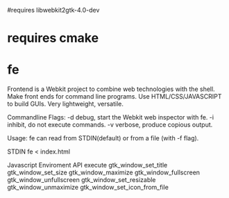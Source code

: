 #requires libwebkit2gtk-4.0-dev
# requires cmake
# fe
Frontend is a Webkit project to combine web technologies with the shell. Make front ends for command line programs. Use HTML/CSS/JAVASCRIPT to build GUIs. Very lightweight, versatile.

Commandline Flags:
  -d            debug, start the Webkit web inspector with fe.
  -i            inhibit, do not execute commands.
  -v            verbose, produce copious output.

Usage:
  fe can read from STDIN(default) or from a file (with -f flag).
  
  STDIN
    fe < index.html
  
Javascript Enviroment API
execute
gtk_window_set_title
gtk_window_set_size
gtk_window_maximize
gtk_window_fullscreen
gtk_window_unfullscreen
gtk_window_set_resizable
gtk_window_unmaximize
gtk_window_set_icon_from_file
  
